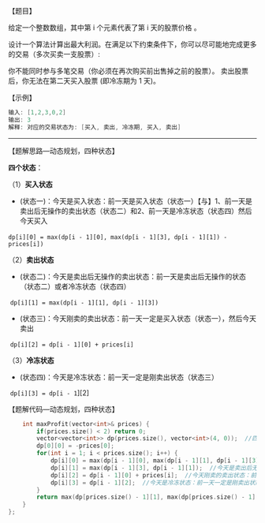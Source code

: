 【题目】

给定一个整数数组，其中第 i 个元素代表了第 i 天的股票价格 。

设计一个算法计算出最大利润。在满足以下约束条件下，你可以尽可能地完成更多的交易（多次买卖一支股票）:

你不能同时参与多笔交易（你必须在再次购买前出售掉之前的股票）。
卖出股票后，你无法在第二天买入股票 (即冷冻期为 1 天)。

【示例】

```c++
输入: [1,2,3,0,2]
输出: 3 
解释: 对应的交易状态为: [买入, 卖出, 冷冻期, 买入, 卖出]
```

---

【题解思路—动态规划，四种状态】

  **四个状态**：

  （1）**买入状态**

*  (状态一)：今天是买入状态：前一天是买入状态（状态一）【与】1、前一天是卖出后无操作的卖出状态（状态二）和2、前一天是冷冻状态（状态四）然后今天买入

​            `dp[i][0] = max(dp[i - 1][0], max(dp[i - 1][3], dp[i - 1][1]) - prices[i])`

  （2）**卖出状态**

* (状态二)：今天是卖出后无操作的卖出状态：前一天是卖出后无操作的状态（状态二）或者冷冻状态（状态四）

​            `dp[i][1] = max(dp[i - 1][1], dp[i - 1][3])`

* (状态三)：今天刚卖的卖出状态：前一天一定是买入状态（状态一），然后今天卖出 

​              `dp[i][2] = dp[i - 1][0] + prices[i]`

  （3）**冷冻状态**

* (状态四)：今天是冷冻状态：前一天一定是刚卖出状态（状态三）

​            `dp[i][3] = dp[i - 1`][2]

【题解代码—动态规划，四种状态】

```c++
    int maxProfit(vector<int>& prices) {
        if(prices.size() < 2) return 0;
        vector<vector<int>> dp(prices.size(), vector<int>(4, 0));  //四个状态
        dp[0][0] = -prices[0];
        for(int i = 1; i < prices.size(); i++) {
            dp[i][0] = max(dp[i - 1][0], max(dp[i - 1][1], dp[i - 1][3]) - prices[i]);  //今天是买入状态：前一天是买入状态，或1、前一天是卖出后无操作的卖出状态和2、前一天是冷冻状态
            dp[i][1] = max(dp[i - 1][3], dp[i - 1][1]);  //今天是卖出后无操作的卖出状态：前一天是冷冻或者卖出后无操作的状态
            dp[i][2] = dp[i - 1][0] + prices[i];  //今天刚卖的卖出状态：前一天一定是买入状态
            dp[i][3] = dp[i - 1][2];  //今天是冷冻状态：前一天一定是刚卖出状态
        }
        return max(dp[prices.size() - 1][1], max(dp[prices.size() - 1][2], dp[prices.size() - 1][3]));
    }
};
```

